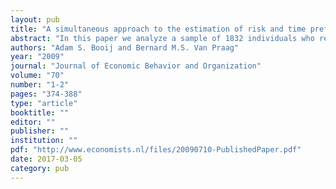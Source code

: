 ```yaml
---
layout: pub
title: "A simultaneous approach to the estimation of risk and time preferences"
abstract: "In this paper we analyze a sample of 1832 individuals who responded to six randomly generated lottery questions that differ with respect to chance, prize and the timing of the draw. Using a model that explicitly allows for consumption smoothing, we obtain an estimaternof relative risk aversion of 82. Instead, assuming consumption to be immediate gives an estimate of 2, close to what is traditionally reported, while a model of full asset integration gives estimates higher by several orders of magnitude. Our results showthat estimated risk aversion is sensitive to the assumptions made with respect to the consumption profile and that it is possible to determine the level of asset integration endogenously. The average subjective time discount rate, which includes a preference for the present, equals 6 percent per month. It is found that both parameters vary strongly over individuals and that the variation can be explained by income, age, gender, and entrepreneurship, consistent with the majority of previous evidence."
authors: "Adam S. Booij and Bernard M.S. Van Praag"
year: "2009"
journal: "Journal of Economic Behavior and Organization"
volume: "70"
number: "1-2"
pages: "374-388"
type: "article"
booktitle: ""
editor: ""
publisher: ""
institution: ""
pdf: "http://www.economists.nl/files/20090710-PublishedPaper.pdf"
date: 2017-03-05
category: pub
---
```

